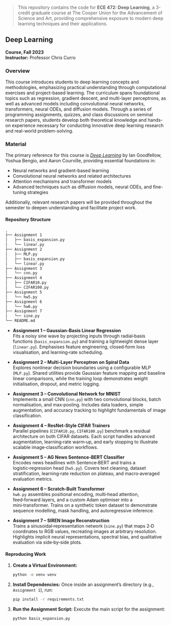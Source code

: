 

> This repository contains the code for **ECE 472: Deep Learning**, a 3-credit graduate course at The Cooper Union for the Advancement of Science and Art, providing comprehensive exposure to modern deep learning techniques and their applications.

## Deep Learning
**Course, Fall 2023**  
**Instructor:** Professor Chris Curro


### Overview

This course introduces students to deep learning concepts and methodologies, emphasizing practical understanding through computational exercises and project-based learning. The curriculum spans foundational topics such as regression, gradient descent, and multi-layer perceptrons, as well as advanced models including convolutional neural networks, transformers, neural ODEs, and diffusion models. Through a series of programming assignments, quizzes, and class discussions on seminal research papers, students develop both theoretical knowledge and hands-on experience necessary for conducting innovative deep learning research and real-world problem-solving.



### Material

The primary reference for this course is [*Deep Learning*](http://www.deeplearningbook.org/) by Ian Goodfellow, Yoshua Bengio, and Aaron Courville, providing essential foundations in:

- Neural networks and gradient-based learning
- Convolutional neural networks and related architectures
- Attention mechanisms and transformer models
- Advanced techniques such as diffusion models, neural ODEs, and fine-tuning strategies

Additionally, relevant research papers will be provided throughout the semester to deepen understanding and facilitate project work.


#### Repository Structure

```markdown
.
├── Assignment 1
│   ├── basis_expansion.py
│   └── linear.py
├── Assignment 2
│   ├── MLP.py
│   ├── basis_expansion.py
│   └── linear.py
├── Assignment 3
│   └── cnn.py
├── Assignment 4
│   ├── CIFAR10.py
│   └── CIFAR100.py
├── Assignment 5
│   └── hw5.py
├── Assignment 6
│   └── hw6.py
├── Assignment 7
│   └── sine.py
└── README.md
```

- **Assignment 1 – Gaussian‑Basis Linear Regression**  
  Fits a noisy sine wave by projecting inputs through radial‑basis functions (`basis_expansion.py`) and training a lightweight dense layer (`linear.py`). Emphasises feature engineering, closed‑form loss visualisation, and learning‑rate scheduling.

- **Assignment 2 – Multi‑Layer Perceptron on Spiral Data**  
  Explores nonlinear decision boundaries using a configurable MLP (`MLP.py`). Shared utilities provide Gaussian feature mapping and baseline linear comparisons, while the training loop demonstrates weight initialisation, dropout, and metric logging.

- **Assignment 3 – Convolutional Network for MNIST**  
  Implements a small CNN (`cnn.py`) with two convolutional blocks, batch normalisation, and max‑pooling. Includes data loaders, simple augmentation, and accuracy tracking to highlight fundamentals of image classification.

- **Assignment 4 – ResNet‑Style CIFAR Trainers**  
  Parallel pipelines (`CIFAR10.py`, `CIFAR100.py`) benchmark a residual architecture on both CIFAR datasets. Each script handles advanced augmentation, learning‑rate warm‑up, and early stopping to illustrate scalable image‑classification workflows.

- **Assignment 5 – AG News Sentence‑BERT Classifier**  
  Encodes news headlines with Sentence‑BERT and trains a logistic‑regression head (`hw5.py`). Covers text cleaning, dataset stratification, learning‑rate reduction on plateau, and macro‑averaged evaluation metrics.

- **Assignment 6 – Scratch‑Built Transformer**  
  `hw6.py` assembles positional encoding, multi‑head attention, feed‑forward layers, and a custom Adam optimiser into a mini‑transformer. Trains on a synthetic token dataset to demonstrate sequence modelling, mask handling, and autoregressive inference.

- **Assignment 7 – SIREN Image Reconstruction**  
  Trains a sinusoidal‑representation network (`sine.py`) that maps 2‑D coordinates to RGB values, recreating images at arbitrary resolution. Highlights implicit neural representations, spectral bias, and qualitative evaluation via side‑by‑side plots.




#### Reproducing Work

1. **Create a Virtual Environment:**
   ```bash
   python -m venv venv
   ```
2. **Install Dependencies:**
   Once inside an assignment’s directory (e.g., `Assignment 1`), run:
   ```bash
   pip install -r requirements.txt
   ```
3. **Run the Assignment Script:**
   Execute the main script for the assignment:
   ```bash
   python basis_expansion.py
   ```